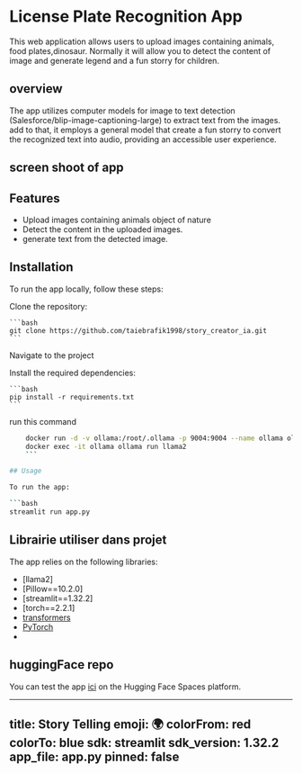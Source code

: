 # License Plate Recognition App

This web application allows users to upload images containing animals, food plates,dinosaur. Normally it will allow you to detect the content of image and generate legend and a fun storry for children.

## overview

The app utilizes computer  models for image to text  detection (Salesforce/blip-image-captioning-large)  to extract text from the images. add to that, it employs a  general model that create a fun storry to convert the recognized text into audio, providing an accessible user experience.

## screen shoot of app

## Features

- Upload images containing animals object of nature 
- Detect the content  in the uploaded images.
- generate text from the detected image.

## Installation

To run the app locally, follow these steps:

 Clone the repository:

    ```bash
    git clone https://github.com/taiebrafik1998/story_creator_ia.git
    ```

Navigate to the project 

Install the required dependencies:

    ```bash
    pip install -r requirements.txt
    ```
run this command 

```bash
    docker run -d -v ollama:/root/.ollama -p 9004:9004 --name ollama ollama/ollama
    docker exec -it ollama ollama run llama2
    ```

## Usage

To run the app:

```bash
streamlit run app.py
```

## Librairie utiliser dans projet

The app relies on the following libraries:

- [llama2]
- [Pillow==10.2.0]
- [streamlit==1.32.2]
- [torch==2.2.1]
- [transformers](https://streamlit.io/)
- [PyTorch](https://pytorch.org/)
-

## huggingFace repo

You can test the app [ici](https://huggingface.co/spaces/rafik-taieb98/story_telling) on the Hugging Face Spaces platform.




---
title: Story Telling
emoji: 🌍
colorFrom: red
colorTo: blue
sdk: streamlit
sdk_version: 1.32.2
app_file: app.py
pinned: false
---

